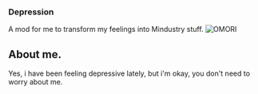### Depression
A mod for me to transform my feelings into Mindustry stuff.
![OMORI](https://user-images.githubusercontent.com/47507131/105620661-069ce300-5dde-11eb-991d-1fda9ee7a616.gif)
## About me.
Yes, i have been feeling depressive lately, but i'm okay, you don't need to worry about me.
